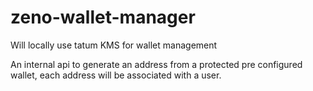 # zeno-wallet-manager
Will locally use tatum KMS for wallet management

An internal api to generate an address from a protected pre configured wallet, 
each address will be associated with a user.
